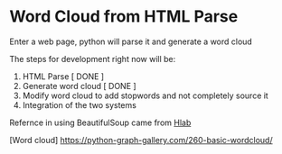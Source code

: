 # Word Cloud from HTML Parse
 Enter a web page, python will parse it and generate a word cloud
 
 The steps for development right now will be:
1. HTML Parse [ DONE ]
2. Generate word cloud [ DONE ]
3. Modify word cloud to add stopwords and not completely source it  
4. Integration of the two systems


Refernce in using BeautifulSoup came from [Hlab](https://blog.hlab.tech/learn-how-to-do-web-scraping-using-python-3-7-and-beautiful-soup-4/)

[Word cloud] https://python-graph-gallery.com/260-basic-wordcloud/

